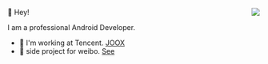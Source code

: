 👻 Hey!
<img align="right" src="https://github-readme-stats.vercel.app/api?username=caij&show_icons=true&icon_color=0366d6&text_color=24292e&bg_color=ffffff&hide_title=true&count_private=true&include_all_commits=true&hide=stars" />

I am a professional Android Developer.
- 🔭 I'm working at Tencent. [JOOX](https://play.google.com/store/apps/details?id=com.tencent.ibg.joox)  
- 🌱 side project for weibo. [See](https://www.coolapk.com/apk/com.caij.see)
  
